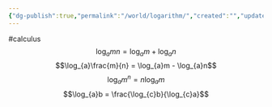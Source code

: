 ```yaml
---
{"dg-publish":true,"permalink":"/world/logarithm/","created":"","updated":""}
---
```


#calculus 
$$\log_{a}mn = \log_{a}m + \log_{a}n$$
$$\log_{a}\frac{m}{n} = \log_{a}m - \log_{a}n$$
$$\log_{a}m^{n} = n \log_{a}m$$
$$\log_{a}b = \frac{\log_{c}b}{\log_{c}a}$$